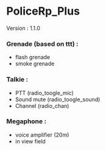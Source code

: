 # PoliceRp_Plus

Version : 1.1.0

### Grenade (based on ttt) :
- flash grenade
- smoke grenade

### Talkie :
- PTT (radio_toogle_mic)
- Sound mute (radio_toogle_sound)
- Channel (radio_chan)

### Megaphone :
- voice amplifier (20m)
- in view field
